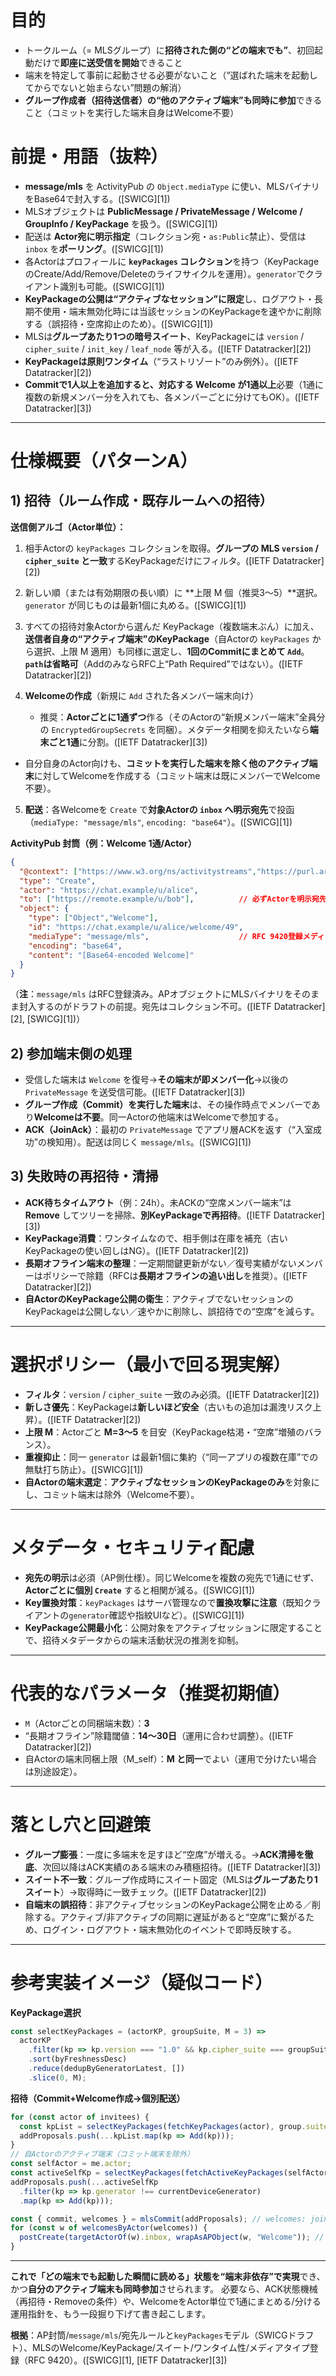 # 目的

* トークルーム（= MLSグループ）に**招待された側の“どの端末でも”**、初回起動だけで**即座に送受信を開始**できること
* 端末を特定して事前に起動させる必要がないこと（“選ばれた端末を起動してからでないと始まらない”問題の解消）
* **グループ作成者（招待送信者）の“他のアクティブ端末”も同時に参加**できること（コミットを実行した端末自身はWelcome不要）

# 前提・用語（抜粋）

* **message/mls** を ActivityPub の `Object.mediaType` に使い、MLSバイナリをBase64で封入する。([SWICG][1])
* MLSオブジェクトは **PublicMessage / PrivateMessage / Welcome / GroupInfo / KeyPackage** を扱う。([SWICG][1])
* 配送は **Actor宛に明示指定**（コレクション宛・`as:Public`禁止）、受信は `inbox` を**ポーリング**。([SWICG][1])
* 各Actorはプロフィールに **`keyPackages` コレクション**を持つ（KeyPackageのCreate/Add/Remove/Deleteのライフサイクルを運用）。`generator`でクライアント識別も可能。([SWICG][1])
* **KeyPackageの公開は“アクティブなセッション”に限定**し、ログアウト・長期不使用・端末無効化時には当該セッションのKeyPackageを速やかに削除する（誤招待・空席抑止のため）。([SWICG][1])
* MLSは**グループあたり1つの暗号スイート**、KeyPackageには `version` / `cipher_suite` / `init_key` / `leaf_node` 等が入る。([IETF Datatracker][2])
* **KeyPackageは原則ワンタイム**（“ラストリゾート”のみ例外）。([IETF Datatracker][2])
* **Commitで1人以上を追加すると、対応する Welcome が1通以上**必要（1通に複数の新規メンバー分を入れても、各メンバーごとに分けてもOK）。([IETF Datatracker][3])

---

# 仕様概要（パターンA）

## 1) 招待（ルーム作成・既存ルームへの招待）

**送信側アルゴ（Actor単位）：**

1. 相手Actorの `keyPackages` コレクションを取得。**グループの MLS `version` / `cipher_suite` と一致**するKeyPackageだけにフィルタ。([IETF Datatracker][2])
2. 新しい順（または有効期限の長い順）に \*\*上限 M 個（推奨3〜5）\*\*選択。`generator` が同じものは最新1個に丸める。([SWICG][1])
3. すべての招待対象Actorから選んだ KeyPackage（複数端末ぶん）に加え、**送信者自身の“アクティブ端末”のKeyPackage**（自Actorの `keyPackages` から選択、上限 M 適用）も同様に選定し、**1回のCommitにまとめて `Add`**。**`path`は省略可**（AddのみならRFC上“Path Required”ではない）。([IETF Datatracker][2])
4. **Welcomeの作成**（新規に `Add` された各メンバー端末向け）

   * 推奨：**Actorごとに1通ずつ**作る（そのActorの“新規メンバー端末”全員分の `EncryptedGroupSecrets` を同梱）。メタデータ相関を抑えたいなら**端末ごと1通**に分割。([IETF Datatracker][3])
  * 自分自身のActor向けも、**コミットを実行した端末を除く他のアクティブ端末**に対してWelcomeを作成する（コミット端末は既にメンバーでWelcome不要）。
5. **配送**：各Welcomeを `Create` で**対象Actorの `inbox` へ明示宛先**で投函（`mediaType: "message/mls"`, `encoding: "base64"`）。([SWICG][1])

**ActivityPub 封筒（例：Welcome 1通/Actor）**

```json
{
  "@context": ["https://www.w3.org/ns/activitystreams","https://purl.archive.org/socialweb/mls"],
  "type": "Create",
  "actor": "https://chat.example/u/alice",
  "to": ["https://remote.example/u/bob"],          // 必ずActorを明示宛先
  "object": {
    "type": ["Object","Welcome"],
    "id": "https://chat.example/u/alice/welcome/49",
    "mediaType": "message/mls",                    // RFC 9420登録メディアタイプ
    "encoding": "base64",
    "content": "[Base64-encoded Welcome]"
  }
}
```

（**注**：`message/mls` はRFC登録済み。APオブジェクトにMLSバイナリをそのまま封入するのがドラフトの前提。宛先はコレクション不可。([IETF Datatracker][2], [SWICG][1])）

## 2) 参加端末側の処理

* 受信した端末は `Welcome` を復号→**その端末が即メンバー化**→以後の `PrivateMessage` を送受信可能。([IETF Datatracker][3])
* **グループ作成（Commit）を実行した端末**は、その操作時点でメンバーであり**Welcomeは不要**。同一Actorの他端末はWelcomeで参加する。
* **ACK（JoinAck）**：最初の `PrivateMessage` でアプリ層ACKを返す（“入室成功”の検知用）。配送は同じく `message/mls`。([SWICG][1])

## 3) 失敗時の再招待・清掃

* **ACK待ちタイムアウト**（例：24h）。未ACKの“空席メンバー端末”は **Remove** してツリーを掃除、**別KeyPackageで再招待**。([IETF Datatracker][3])
* **KeyPackage消費**：ワンタイムなので、相手側は在庫を補充（古いKeyPackageの使い回しはNG）。([IETF Datatracker][2])
* **長期オフライン端末の整理**：一定期間鍵更新がない／復号実績がないメンバーはポリシーで除籍（RFCは**長期オフラインの追い出し**を推奨）。([IETF Datatracker][2])
* **自ActorのKeyPackage公開の衛生**：アクティブでないセッションのKeyPackageは公開しない／速やかに削除し、誤招待での“空席”を減らす。

---

# 選択ポリシー（最小で回る現実解）

* **フィルタ**：`version` / `cipher_suite` 一致のみ必須。([IETF Datatracker][2])
* **新しさ優先**：KeyPackageは**新しいほど安全**（古いもの追加は漏洩リスク上昇）。([IETF Datatracker][2])
* **上限 M**：Actorごと **M=3〜5** を目安（KeyPackage枯渇・“空席”増殖のバランス）。
* **重複抑止**：同一 `generator` は最新1個に集約（“同一アプリの複数在庫”での無駄打ち防止）。([SWICG][1])
* **自Actorの端末選定**：**アクティブなセッションのKeyPackageのみ**を対象にし、コミット端末は除外（Welcome不要）。

---

# メタデータ・セキュリティ配慮

* **宛先の明示**は必須（AP側仕様）。同じWelcomeを複数の宛先で1通にせず、**Actorごとに個別 `Create`** すると相関が減る。([SWICG][1])
* **Key置換対策**：`keyPackages` はサーバ管理なので**置換攻撃に注意**（既知クライアントの`generator`確認や指紋UIなど）。([SWICG][1])
* **KeyPackage公開最小化**：公開対象をアクティブセッションに限定することで、招待メタデータからの端末活動状況の推測を抑制。

---

# 代表的なパラメータ（推奨初期値）

* `M`（Actorごとの同梱端末数）：**3**
* “長期オフライン”除籍閾値：**14〜30日**（運用に合わせ調整）。([IETF Datatracker][2])
* 自Actorの端末同梱上限（M_self）：**M と同一**でよい（運用で分けたい場合は別途設定）。

---

# 落とし穴と回避策

* **グループ膨張**：一度に多端末を足すほど“空席”が増える。→**ACK清掃を徹底**、次回以降はACK実績のある端末のみ積極招待。([IETF Datatracker][3])
* **スイート不一致**：グループ作成時にスイート固定（MLSは**グループあたり1スイート**）→取得時に一致チェック。([IETF Datatracker][2])
* **自端末の誤招待**：非アクティブセッションのKeyPackage公開を止める／削除する。アクティブ/非アクティブの同期に遅延があると“空席”に繋がるため、ログイン・ログアウト・端末無効化のイベントで即時反映する。

---

# 参考実装イメージ（疑似コード）

**KeyPackage選択**

```ts
const selectKeyPackages = (actorKP, groupSuite, M = 3) =>
  actorKP
    .filter(kp => kp.version === "1.0" && kp.cipher_suite === groupSuite) // 必須
    .sort(byFreshnessDesc)                                               // 新しい順
    .reduce(dedupByGeneratorLatest, [])                                  // 同一generatorは最新1つ
    .slice(0, M);
```

**招待（Commit+Welcome作成→個別配送）**

```ts
for (const actor of invitees) {
  const kpList = selectKeyPackages(fetchKeyPackages(actor), group.suite);
  addProposals.push(...kpList.map(kp => Add(kp)));
}
// 自Actorのアクティブ端末（コミット端末を除外）
const selfActor = me.actor;
const activeSelfKp = selectKeyPackages(fetchActiveKeyPackages(selfActor), group.suite);
addProposals.push(...activeSelfKp
  .filter(kp => kp.generator !== currentDeviceGenerator)
  .map(kp => Add(kp)));

const { commit, welcomes } = mlsCommit(addProposals); // welcomes: joiner端末別に生成
for (const w of welcomesByActor(welcomes)) {
  postCreate(targetActorOf(w).inbox, wrapAsAPObject(w, "Welcome")); // message/mls, base64
}
```

---

**これで「どの端末でも起動した瞬間に読める」状態を“端末非依存”で実現**でき、かつ**自分のアクティブ端末も同時参加**させられます。
必要なら、ACK状態機械（再招待・Removeの条件）や、WelcomeをActor単位で1通にまとめる/分ける運用指針を、もう一段掘り下げて書き起こします。

**根拠**：AP封筒/`message/mls`/宛先ルールと`keyPackages`モデル（SWICGドラフト）、MLSのWelcome/KeyPackage/スイート/ワンタイム性/メディアタイプ登録（RFC 9420）。([SWICG][1], [IETF Datatracker][3])